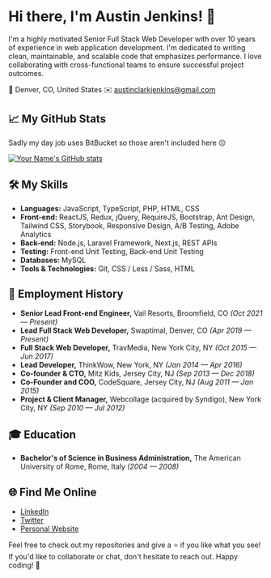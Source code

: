 # Hi there, I'm Austin Jenkins! 👋

I'm a highly motivated Senior Full Stack Web Developer with over 10 years of experience in web application development. I'm dedicated to writing clean, maintainable, and scalable code that emphasizes performance. I love collaborating with cross-functional teams to ensure successful project outcomes.

📍 Denver, CO, United States
✉️ austinclarkjenkins@gmail.com

## 📈 My GitHub Stats
Sadly my day job uses BitBucket so those aren't included here 😔

[![Your Name's GitHub stats](https://github-readme-stats.vercel.app/api?username=ajenkins198621&show_icons=true&theme=radical)](https://github.com/ajenkins198621/github-readme-stats)

## 🛠 My Skills

- **Languages:** JavaScript, TypeScript, PHP, HTML, CSS
- **Front-end:** ReactJS, Redux, jQuery, RequireJS, Bootstrap, Ant Design, Tailwind CSS, Storybook, Responsive Design, A/B Testing, Adobe Analytics
- **Back-end:** Node.js, Laravel Framework, Next.js, REST APIs
- **Testing:** Front-end Unit Testing, Back-end Unit Testing
- **Databases:** MySQL
- **Tools & Technologies:** Git, CSS / Less / Sass, HTML

## 💼 Employment History

- **Senior Lead Front-end Engineer,** Vail Resorts, Broomfield, CO _(Oct 2021 — Present)_
- **Lead Full Stack Web Developer,** Swaptimal, Denver, CO _(Apr 2019 — Present)_
- **Full Stack Web Developer,** TravMedia, New York City, NY _(Oct 2015 — Jun 2017)_
- **Lead Developer,** ThinkWow, New York, NY _(Jan 2014 — Apr 2016)_
- **Co-founder & CTO,** Mitz Kids, Jersey City, NJ _(Sep 2013 — Dec 2018)_
- **Co-Founder and COO,** CodeSquare, Jersey City, NJ _(Aug 2011 — Jan 2015)_
- **Project & Client Manager,** Webcollage (acquired by Syndigo), New York City, NY _(Sep 2010 — Jul 2012)_

## 🎓 Education

- **Bachelor's of Science in Business Administration,** The American University of Rome, Rome, Italy _(2004 — 2008)_

## 🌐 Find Me Online

- [LinkedIn](https://www.linkedin.com/in/austincjenkins/)
- [Twitter](https://twitter.com/yourusername)
- [Personal Website](https://yourwebsite.com)

Feel free to check out my repositories and give a ⭐ if you like what you see! If you'd like to collaborate or chat, don't hesitate to reach out. Happy coding! 🚀
